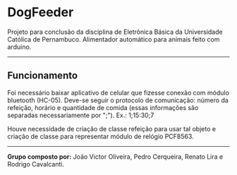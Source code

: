 ﻿# DogFeeder
Projeto para conclusão da disciplina de Eletrônica Básica da Universidade Católica de Pernambuco. Alimentador automático para animais feito com arduino.

---

## Funcionamento

Foi necessário baixar aplicativo de celular que fizesse conexão com módulo bluetooth (HC-05). Deve-se seguir o protocolo de comunicação: número da refeição, horário e quantidade de comida (essas informações são separadas necessariamente por ";"). Ex.: 1;15:30;7

Houve necessidade de criação de classe refeição para usar tal objeto e criação de classe para representar módulo de relógio PCF8563.

---

**Grupo composto por:** João Victor Oliveira, Pedro Cerqueira, Renato Lira e Rodrigo Cavalcanti. 
